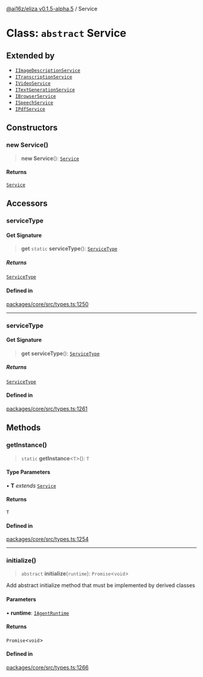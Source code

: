 [@ai16z/eliza v0.1.5-alpha.5](../index.md) / Service

# Class: `abstract` Service

## Extended by

- [`IImageDescriptionService`](../interfaces/IImageDescriptionService.md)
- [`ITranscriptionService`](../interfaces/ITranscriptionService.md)
- [`IVideoService`](../interfaces/IVideoService.md)
- [`ITextGenerationService`](../interfaces/ITextGenerationService.md)
- [`IBrowserService`](../interfaces/IBrowserService.md)
- [`ISpeechService`](../interfaces/ISpeechService.md)
- [`IPdfService`](../interfaces/IPdfService.md)

## Constructors

### new Service()

> **new Service**(): [`Service`](Service.md)

#### Returns

[`Service`](Service.md)

## Accessors

### serviceType

#### Get Signature

> **get** `static` **serviceType**(): [`ServiceType`](../enumerations/ServiceType.md)

##### Returns

[`ServiceType`](../enumerations/ServiceType.md)

#### Defined in

[packages/core/src/types.ts:1250](https://github.com/roschler/eliza/blob/main/packages/core/src/types.ts#L1250)

***

### serviceType

#### Get Signature

> **get** **serviceType**(): [`ServiceType`](../enumerations/ServiceType.md)

##### Returns

[`ServiceType`](../enumerations/ServiceType.md)

#### Defined in

[packages/core/src/types.ts:1261](https://github.com/roschler/eliza/blob/main/packages/core/src/types.ts#L1261)

## Methods

### getInstance()

> `static` **getInstance**\<`T`\>(): `T`

#### Type Parameters

• **T** *extends* [`Service`](Service.md)

#### Returns

`T`

#### Defined in

[packages/core/src/types.ts:1254](https://github.com/roschler/eliza/blob/main/packages/core/src/types.ts#L1254)

***

### initialize()

> `abstract` **initialize**(`runtime`): `Promise`\<`void`\>

Add abstract initialize method that must be implemented by derived classes

#### Parameters

• **runtime**: [`IAgentRuntime`](../interfaces/IAgentRuntime.md)

#### Returns

`Promise`\<`void`\>

#### Defined in

[packages/core/src/types.ts:1266](https://github.com/roschler/eliza/blob/main/packages/core/src/types.ts#L1266)
